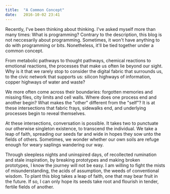 ```yaml
---
title:  "A Common Concept"
date:   2016-10-02 23:41
---
```


Recently, I've been thinking about thinking. I've asked myself more than many times: What is programming? Contrary to the description, this blog is not neccesarily about programming. Sometimes, it won't have anything to do with programming or bits. Nonetheless, it'll be tied together under a common concept.

From metabolic pathways to thought pathways, chemical reactions to emotional reactions, the processes that make us often lie beyond our sight. Why is it that we rarely stop to consider the digital fabric that surrounds us, to the civic network that supports us: silicon highways of information, copper highways of water and waste?

We more often come across their boundaries: forgotten memories and missing files, city limits and cell walls. Where does one process end and another begin? What makes the "other" different from the "self"? It is at these intersections that fabric frays, sidewalks end, and underlying processes begin to reveal themselves.

At these intersections, conversation is possible. It takes two to punctuate our otherwise singleton existence, to transcend the individual. We take a leap of faith, spreading our seeds far and wide in hopes they sow unto the fields of others. Sometimes, we wonder whether our own soils are refuge enough for weary saplings wandering our way.

Through sleepless nights and uninspired days, of recollected rumination and stale inspiration, by breaking prototypes and making broken prototypes, I know the journey will not be easy. I am willing to fight the mists of misunderstanding, the acids of assumption, the weeds of conventional wisdom. To plant this blog takes a leap of faith, one that may bear fruit in the future. If so, I can only hope its seeds take root and flourish in tender, fertile fields of another.
